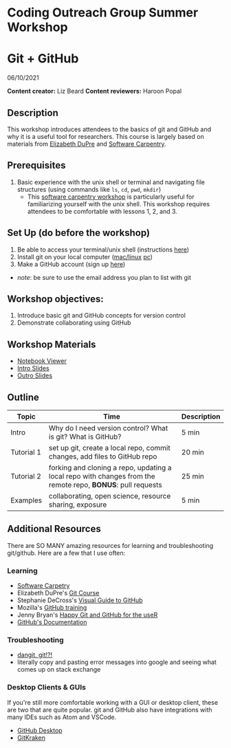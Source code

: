 # Coding Outreach Group Summer Workshop
# Git + GitHub
06/10/2021

__**Content creator:**__ Liz Beard
__**Content reviewers:**__ Haroon Popal



## Description
This workshop introduces attendees to the basics of git and GitHub and why it is a useful tool for researchers. This course is largely based on materials from [Elizabeth DuPre](https://emdupre.github.io/git-course/) and [Software Carpentry](https://swcarpentry.github.io/git-novice/).

## Prerequisites
1. Basic experience with the unix shell or terminal and navigating file structures (using commands like `ls`, `cd`, `pwd`, `mkdir`)
    - This [software carpentry workshop](https://swcarpentry.github.io/shell-novice/) is particularly useful for familiarizing yourself with the unix shell. This workshop requires attendees to be comfortable with lessons 1, 2, and 3.

## Set Up (do before the workshop)
1. Be able to access your terminal/unix shell (instructions [here](https://swcarpentry.github.io/shell-novice/setup.html))
2. Install git on your local computer ([mac/linux](https://git-scm.com/book/en/v2/Getting-Started-Installing-Git) [pc](https://neurodatasci-course-2020.netlify.app/setup/))
3. Make a GitHub account (sign up [here](https://github.com/))
- *note*: be sure to use the email address you plan to list with git

## Workshop objectives:
1. Introduce basic git and GitHub concepts for version control
2. Demonstrate collaborating using GitHub

## Workshop Materials
- [Notebook Viewer](https://tu-coding-outreach-group.github.io/cog_summer_workshops_2021/git-github/index.html)
- [Intro Slides](https://github.com/TU-Coding-Outreach-Group/cog_summer_workshops_2021/blob/main/git-github/git_github_intro-COG2021.pdf)
- [Outro Slides](https://github.com/TU-Coding-Outreach-Group/cog_summer_workshops_2021/blob/main/git-github/git_github_outro-COG2021.pdf)

## Outline
| Topic | Time | Description |
| --- | --- | --- |
| Intro | Why do I need version control? What is git? What is GitHub? | 5 min |
| Tutorial 1 | set up git, create a local repo, commit changes, add files to GitHub repo | 20 min |
| Tutorial 2 | forking and cloning a repo, updating a local repo with changes from the remote repo, **BONUS**: pull requests | 25 min |
| Examples | collaborating, open science, resource sharing, exposure | 5 min

## Additional Resources
There are SO MANY amazing resources for learning and troubleshooting git/github. Here are a few that I use often:

### Learning
- [Software Carpetry](https://swcarpentry.github.io/git-novice/)
- Elizabeth DuPre's [Git Course](https://emdupre.github.io/git-course/)
- Stephanie DeCross's [Visual Guide to GitHub](https://zenodo.org/record/3369466#.YL4cVDZKh24)
- Mozilla's [GitHub training](https://mozilla.github.io/open-leadership-training-series/articles/get-your-project-online/introducing-github-for-collaborative-work-and-version-control/)
- Jenny Bryan's [Happy Git and GitHub for the useR](https://happygitwithr.com/)
- [GitHub's Documentation](https://docs.github.com/en/github/getting-started-with-github/quickstart/set-up-git)

### Troubleshooting
- [dangit, git!?!](https://dangitgit.com/)
- literally copy and pasting error messages into google and seeing what comes up on stack exchange

### Desktop Clients & GUIs
If you're still more comfortable working with a GUI or desktop client, these are two that are quite popular. git and GitHub also have integrations with many IDEs such as Atom and VSCode. 
- [GitHub Desktop](https://desktop.github.com/)
- [GitKraken](https://www.gitkraken.com/)
